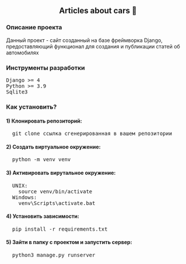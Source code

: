 <h2 align='center'> Articles about cars 🚗</h2>


### Описание проекта
Данный проект - сайт созданный на базе фреймворка Django, предоставляющий функционал для создания и публикации статей об автомобилях

### Инструменты разработки
<pre>
Django >= 4
Python >= 3.9
Sqlite3
</pre>

### Как установить?
#### 1) Клонировать репозиторий:
<pre>
  git clone ссылка_сгенерированная_в_вашем_репозитории
</pre>

#### 2) Создать виртуальное окружение:
<pre>
  python -m venv venv
</pre>

#### 3) Активировать вирутальное окружение:
<pre>
  UNIX:
    source venv/bin/activate
  Windows:
    venv\Scripts\activate.bat
</pre>

#### 4) Установить зависимости:
<pre>
  pip install -r requirements.txt
</pre>

#### 5) Зайти в папку с проектом и запустить сервер:
<pre>
  python3 manage.py runserver
</pre>


